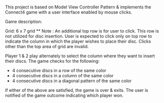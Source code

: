 This project is based on Model View Controller Pattern & implements the Connect4 game with a user interface enabled by mouse clicks.

Game description:

Grid: 6 x 7 grid
** Note : An additional top row is for user to click. This row is not utilized for disc insertion. User is expected to click only on top row to indicate the column in which the player wishes to place their disc. Clicks other than the top area of grid are invalid.

Player 1 & 2 play alternately to select the column where they want to insert their discs.
The game checks for the following:
  - 4 consecutive discs in a row of the same color
  - 4 consecutive discs in a column of the same color
  - 4 consecutive discs in a diagonal pattern of the same color
  
If either of the above are satisfied, the game is over & exits. The user is notified of the game outcome indicating which player won.
